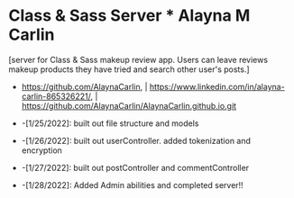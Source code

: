 # Class & Sass Server * Alayna M Carlin
[server for Class & Sass makeup review app. Users can leave reviews makeup products they have tried and search other user's posts.]

 * https://github.com/AlaynaCarlin, | https://www.linkedin.com/in/alayna-carlin-865326221/, | https://github.com/AlaynaCarlin/AlaynaCarlin.github.io.git
 
* -[1/25/2022]: built out file structure and models 
* -[1/26/2022]: built out userController. added tokenization and encryption
* -[1/27/2022]: built out postController and commentController
* -[1/28/2022]: Added Admin abilities and completed server!!
